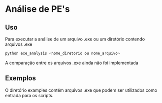 # Análise de PE's

## Uso

Para executar a análise de um arquivo .exe ou um diretório contendo arquivos .exe

```bash
python exe_analysis <nome_diretorio ou nome_arquivo>
```

A comparação entre os arquivos .exe ainda não foi implementada

## Exemplos

O diretório examples contém arquivos .exe que podem ser utilizados como entrada para os scripts.
